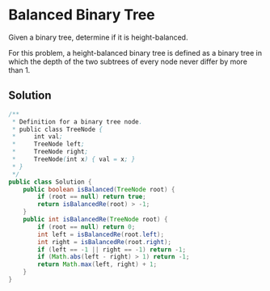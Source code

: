 # Balanced Binary Tree

Given a binary tree, determine if it is height-balanced.

For this problem, a height-balanced binary tree is defined as a binary tree in which the depth of the two subtrees of every node never differ by more than 1.

## Solution

```java
/**
 * Definition for a binary tree node.
 * public class TreeNode {
 *     int val;
 *     TreeNode left;
 *     TreeNode right;
 *     TreeNode(int x) { val = x; }
 * }
 */
public class Solution {
    public boolean isBalanced(TreeNode root) {
        if (root == null) return true;
        return isBalancedRe(root) > -1;
    }
    public int isBalancedRe(TreeNode root) {
        if (root == null) return 0;
        int left = isBalancedRe(root.left);
        int right = isBalancedRe(root.right);
        if (left == -1 || right == -1) return -1;
        if (Math.abs(left - right) > 1) return -1;
        return Math.max(left, right) + 1;
    }
}
```